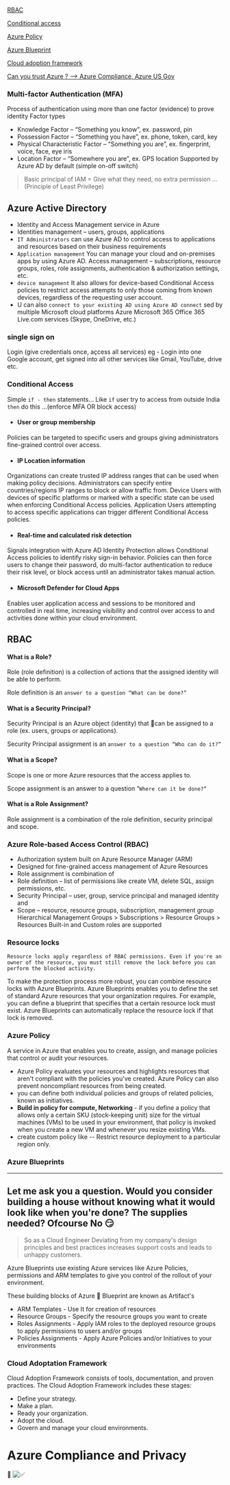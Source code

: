 [RBAC](#rbac)

[Conditional access](#conditional-access)

[Azure Policy](#azure-policy)

[Azure Blueprint](#azure-blueprints)

[Cloud adoption framework](#cloud-adoptation-framework)

[Can you trust Azure ? --> Azure Compliance, Azure US Gov](#azure-compliance-and-privacy)

### Multi-factor Authentication (MFA)
Process of authentication using more than one factor (evidence) to prove identity
Factor types
- Knowledge Factor – “Something you know”, ex. password, pin
- Possession Factor – “Something you have”, ex. phone, token, card, key
- Physical Characteristic Factor – “Something you are”, ex. fingerprint, voice, face, eye iris
- Location Factor – “Somewhere you are”, ex. GPS location
Supported by Azure AD by default (simple on-off switch)

> Basic principal of IAM = Give what they need, no extra permission ... (Principle of Least Privilege)

## Azure Active Directory
- Identity and Access Management service in Azure
- Identities management – users, groups, applications
- `IT Administrators` can use Azure AD to control access to applications and resources based on their business requirements
- `Application management`
You can manage your cloud and on-premises apps by using Azure AD. 
Access management – subscriptions, resource groups, roles, role assignments, authentication & authorization settings, etc.
-  `device management` It also allows for device-based Conditional Access policies to restrict access attempts to only those coming from known devices, regardless of the requesting user account.
- U can also `connect to your existing AD using Azure AD connect`
sed by multiple Microsoft cloud platforms
Azure
Microsoft 365
Office 365
Live.com services (Skype, OneDrive, etc.)

### single sign on 
Login (give credentials once, açcess all services) eg - Login into one Google account, get signed into all other services like Gmail, YouTube, drive etc.

### Conditional Access
Simple `if - then` statements... Like `if` user try to  access from outside India `then` do this ...(enforce MFA OR block access)

- #### User or group membership
Policies can be targeted to specific users and groups giving administrators fine-grained control over access.
- #### IP Location information
Organizations can create trusted IP address ranges that can be used when making policy decisions.
Administrators can specify entire countries/regions IP ranges to block or allow traffic from.
Device
Users with devices of specific platforms or marked with a specific state can be used when enforcing Conditional Access policies.
Application
Users attempting to access specific applications can trigger different Conditional Access policies.
- #### Real-time and calculated risk detection
Signals integration with Azure AD Identity Protection allows Conditional Access policies to identify risky sign-in behavior. Policies can then force users to change their password, do multi-factor authentication to reduce their risk level, or block access until an administrator takes manual action.
- #### Microsoft Defender for Cloud Apps
Enables user application access and sessions to be monitored and controlled in real time, increasing visibility and control over access to and activities done within your cloud environment.


## RBAC
#### What is a Role?
Role (role definition) is a collection of actions that the assigned identity will be able to perform.

Role definition is an `answer to a question “What can be done?”`

#### What is a Security Principal?
Security Principal is an Azure object (identity) that can be assigned to a role (ex. users, groups or applications).

Security Principal assignment is an `answer to a question “Who can do it?”`

#### What is a Scope?
Scope is one or more Azure resources that the access applies to.

Scope assignment is an answer to a question “`Where can it be done?”`

#### What is a Role Assignment?
Role assignment is a combination of the role definition, security principal and scope.

### Azure Role-based Access Control (RBAC)
- Authorization system built on Azure Resource Manager (ARM)
- Designed for fine-grained access management of Azure Resources
- Role assignment is combination of
- Role definition – list of permissions like create VM, delete SQL, assign permissions, etc.
- Security Principal – user, group, service principal and managed identity and
- Scope – resource, resource groups, subscription, management group
Hierarchical
Management Groups > Subscriptions > Resource Groups > Resources
Built-in and Custom roles are supported

### Resource locks 
`Resource locks apply regardless of RBAC permissions. Even if you're an owner of the resource, you must still remove the lock before you can perform the blocked activity.`

To make the protection process more robust, you can combine resource locks with Azure Blueprints. Azure Blueprints enables you to define the set of standard Azure resources that your organization requires. For example, you can define a blueprint that specifies that a certain resource lock must exist. Azure Blueprints can automatically replace the resource lock if that lock is removed.

### Azure Policy
A service in Azure that enables you to create, assign, and manage policies that control or audit your resources. 

- Azure Policy evaluates your resources and highlights resources that aren't compliant with the policies you've created. Azure Policy can also prevent noncompliant resources from being created.
- you can define both individual policies and groups of related policies, known as initiatives.
- **Build in policy for compute, Networking** - if you define a policy that allows only a certain SKU (stock-keeping unit) size for the virtual machines (VMs) to be used in your environment, that policy is invoked when you create a new VM and whenever you resize existing VMs.
- create custom policy like -- Restrict resource deployment to a particular region only. 

### Azure Blueprints

-----
Let me ask you a question. Would you consider building a house without knowing what it would look like when you're done? The supplies needed? Ofcourse No 😏
-----
> So as a Cloud Engineer Deviating from my company's design principles and best practices increases support costs and leads to unhappy customers. 

Azure Blueprints use existing Azure services like Azure Policies, permissions and ARM templates to give you control of the rollout of your environment. 

These building blocks of Azure 🔵 Blueprint are known as Artifact's
- ARM Templates - Use It for creation of resources
- Resource Groups - Specify the resource groups you want to create
- Roles Assignments - Apply IAM roles to the deployed resource groups to apply permissions to users and/or groups
- Policies Assignments - Apply Azure Policies and/or Initiatives to your environments


### Cloud Adoptation Framework
Cloud Adoption Framework consists of tools, documentation, and proven practices. The Cloud Adoption Framework includes these stages:

- Define your strategy.
- Make a plan.
- Ready your organization.
- Adopt the cloud.
- Govern and manage your cloud environments.

# Azure Compliance and Privacy
🔏 ![✅](https://github.com/Ananyojha/spare-images/blob/main/IMG_20220109_164933.jpg?raw=true)
